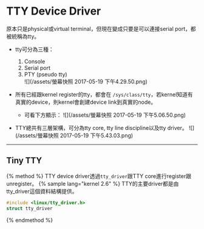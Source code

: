 # TTY Device Driver

原本只是physical或virtual terminal，但現在變成只要是可以連接serial port，都被統稱為tty。

* tty可分為三種：  
  1. Console  
  2. Serial port  
  3. PTY \(pseudo tty\)  
     ![](/assets/螢幕快照 2017-05-19 下午4.29.50.png)

* 所有已經跟kernel register的tty，都會在 `/sys/class/tty`，若kernel知道有真實的device，則kernel會創建device link到真實的node。

  * 可看下方顯示：
    ![](/assets/螢幕快照 2017-05-19 下午5.06.50.png)

* TTY總共有三層架構，可分為tty core, tty line discipline以及tty driver。
  ![](/assets/螢幕快照 2017-05-19 下午5.43.03.png)

---

## Tiny TTY
{% method %}
TTY device driver透過`tty_driver`跟TTY core進行register跟unregister。
{% sample lang="kernel 2.6" %}
TTY的主要driver都是由tty_driver這個資料結構提供。
``` c
#include <linux/tty_driver.h>
struct tty_driver
```

{% endmethod %}






